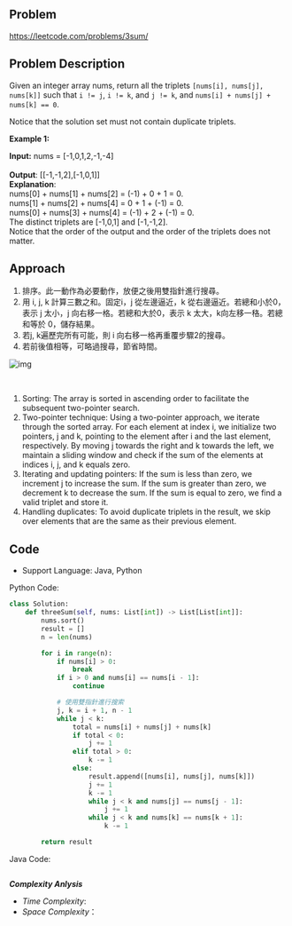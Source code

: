 ## Problem

https://leetcode.com/problems/3sum/

## Problem Description

Given an integer array nums, return all the triplets `[nums[i], nums[j], nums[k]]` such that `i != j`, `i != k`, and `j != k`, and `nums[i] + nums[j] + nums[k] == 0`.

Notice that the solution set must not contain duplicate triplets.

 

**Example 1:**

**Input:** nums = [-1,0,1,2,-1,-4]  <br>  
**Output**: [[-1,-1,2],[-1,0,1]]  <br>
**Explanation**:   <br>
nums[0] + nums[1] + nums[2] = (-1) + 0 + 1 = 0.  <br>
nums[1] + nums[2] + nums[4] = 0 + 1 + (-1) = 0.  <br>
nums[0] + nums[3] + nums[4] = (-1) + 2 + (-1) = 0.  <br>
The distinct triplets are [-1,0,1] and [-1,-1,2].  <br>
Notice that the order of the output and the order of the triplets does not matter.


## Approach
1. 排序。此一動作為必要動作，放便之後用雙指針進行搜尋。
2. 用 i, j, k 計算三數之和。固定i，j 從左邊逼近，k 從右邊逼近。若總和小於0，表示 j 太小，j 向右移一格。若總和大於0，表示 k 太大，k向左移一䅂。若總和等於 0，儲存結果。
3. 若j, k遍歷完所有可能，則 i 向右移一格再重覆步驟2的搜尋。
4. 若前後值相等，可略過搜尋，節省時間。

![img](https://drive.google.com/file/d/1oozjaGljf9A9hQhQyY0PUNdXd2aqEiIL/view?usp=sharing)


<br>

1. Sorting: The array is sorted in ascending order to facilitate the subsequent two-pointer search.
2. Two-pointer technique: Using a two-pointer approach, we iterate through the sorted array. For each element at index i, we initialize two pointers, j and k, pointing to the element after i and the last element, respectively. By moving j towards the right and k towards the left, we maintain a sliding window and check if the sum of the elements at indices i, j, and k equals zero.
3. Iterating and updating pointers: If the sum is less than zero, we increment j to increase the sum. If the sum is greater than zero, we decrement k to decrease the sum. If the sum is equal to zero, we find a valid triplet and store it.
4. Handling duplicates: To avoid duplicate triplets in the result, we skip over elements that are the same as their previous element.


## Code

- Support Language: Java, Python

Python Code:

```py
class Solution:
    def threeSum(self, nums: List[int]) -> List[List[int]]:
        nums.sort()  
        result = []
        n = len(nums)

        for i in range(n):
            if nums[i] > 0:
                break
            if i > 0 and nums[i] == nums[i - 1]:
                continue

            # 使用雙指針進行搜索
            j, k = i + 1, n - 1  
            while j < k:
                total = nums[i] + nums[j] + nums[k]  
                if total < 0:
                    j += 1  
                elif total > 0:
                    k -= 1  
                else:
                    result.append([nums[i], nums[j], nums[k]])  
                    j += 1
                    k -= 1
                    while j < k and nums[j] == nums[j - 1]:
                        j += 1
                    while j < k and nums[k] == nums[k + 1]:
                        k -= 1

        return result

```

Java Code:

```

```

**_Complexity Anlysis_**

- _Time Complexity_: 
- _Space Complexity_：
